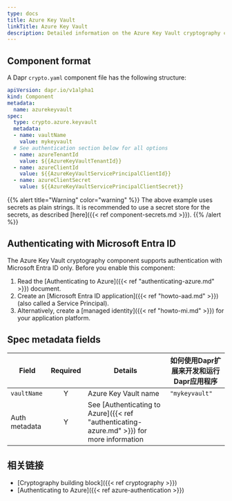 ```yaml
---
type: docs
title: Azure Key Vault
linkTitle: Azure Key Vault
description: Detailed information on the Azure Key Vault cryptography component
---
```


## Component format

A Dapr `crypto.yaml` component file has the following structure:

```yaml
apiVersion: dapr.io/v1alpha1
kind: Component
metadata:
  name: azurekeyvault
spec:
  type: crypto.azure.keyvault
  metadata:
  - name: vaultName
    value: mykeyvault
  # See authentication section below for all options
  - name: azureTenantId
    value: ${{AzureKeyVaultTenantId}}
  - name: azureClientId
    value: ${{AzureKeyVaultServicePrincipalClientId}}
  - name: azureClientSecret
    value: ${{AzureKeyVaultServicePrincipalClientSecret}}
```

{{% alert title="Warning" color="warning" %}}
The above example uses secrets as plain strings. It is recommended to use a secret store for the secrets, as described [here]({{< ref component-secrets.md >}}).
{{% /alert %}}

## Authenticating with Microsoft Entra ID

The Azure Key Vault cryptography component supports authentication with Microsoft Entra ID only. Before you enable this component:

1. Read the [Authenticating to Azure]({{< ref "authenticating-azure.md" >}}) document.
2. Create an [Microsoft Entra ID application]({{< ref "howto-aad.md" >}}) (also called a Service Principal).
3. Alternatively, create a [managed identity]({{< ref "howto-mi.md" >}}) for your application platform.

## Spec metadata fields

| Field         | Required | Details                                                                                                                                                          | 如何使用Dapr扩展来开发和运行Dapr应用程序 |
| ------------- | :------: | ---------------------------------------------------------------------------------------------------------------------------------------------------------------- | ------------------------ |
| `vaultName`   |     Y    | Azure Key Vault name                                                                                                                                             | `"mykeyvault"`           |
| Auth metadata |     Y    | See [Authenticating to Azure]({{< ref "authenticating-azure.md" >}}) for more information |                          |

## 相关链接

- [Cryptography building block]({{< ref cryptography >}})
- [Authenticating to Azure]({{< ref azure-authentication >}})
